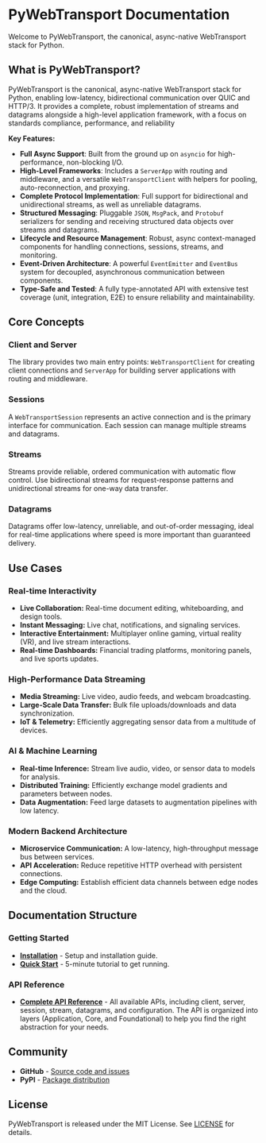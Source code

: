 # PyWebTransport Documentation

Welcome to PyWebTransport, the canonical, async-native WebTransport stack for Python.

## What is PyWebTransport?

PyWebTransport is the canonical, async-native WebTransport stack for Python, enabling low-latency, bidirectional communication over QUIC and HTTP/3. It provides a complete, robust implementation of streams and datagrams alongside a high-level application framework, with a focus on standards compliance, performance, and reliability

**Key Features:**

- **Full Async Support**: Built from the ground up on `asyncio` for high-performance, non-blocking I/O.
- **High-Level Frameworks**: Includes a `ServerApp` with routing and middleware, and a versatile `WebTransportClient` with helpers for pooling, auto-reconnection, and proxying.
- **Complete Protocol Implementation**: Full support for bidirectional and unidirectional streams, as well as unreliable datagrams.
- **Structured Messaging**: Pluggable `JSON`, `MsgPack`, and `Protobuf` serializers for sending and receiving structured data objects over streams and datagrams.
- **Lifecycle and Resource Management**: Robust, async context-managed components for handling connections, sessions, streams, and monitoring.
- **Event-Driven Architecture**: A powerful `EventEmitter` and `EventBus` system for decoupled, asynchronous communication between components.
- **Type-Safe and Tested**: A fully type-annotated API with extensive test coverage (unit, integration, E2E) to ensure reliability and maintainability.

## Core Concepts

### Client and Server

The library provides two main entry points: `WebTransportClient` for creating client connections and `ServerApp` for building server applications with routing and middleware.

### Sessions

A `WebTransportSession` represents an active connection and is the primary interface for communication. Each session can manage multiple streams and datagrams.

### Streams

Streams provide reliable, ordered communication with automatic flow control. Use bidirectional streams for request-response patterns and unidirectional streams for one-way data transfer.

### Datagrams

Datagrams offer low-latency, unreliable, and out-of-order messaging, ideal for real-time applications where speed is more important than guaranteed delivery.

## Use Cases

### Real-time Interactivity

- **Live Collaboration:** Real-time document editing, whiteboarding, and design tools.
- **Instant Messaging:** Live chat, notifications, and signaling services.
- **Interactive Entertainment:** Multiplayer online gaming, virtual reality (VR), and live stream interactions.
- **Real-time Dashboards:** Financial trading platforms, monitoring panels, and live sports updates.

### High-Performance Data Streaming

- **Media Streaming:** Live video, audio feeds, and webcam broadcasting.
- **Large-Scale Data Transfer:** Bulk file uploads/downloads and data synchronization.
- **IoT & Telemetry:** Efficiently aggregating sensor data from a multitude of devices.

### AI & Machine Learning

- **Real-time Inference:** Stream live audio, video, or sensor data to models for analysis.
- **Distributed Training:** Efficiently exchange model gradients and parameters between nodes.
- **Data Augmentation:** Feed large datasets to augmentation pipelines with low latency.

### Modern Backend Architecture

- **Microservice Communication:** A low-latency, high-throughput message bus between services.
- **API Acceleration:** Reduce repetitive HTTP overhead with persistent connections.
- **Edge Computing:** Establish efficient data channels between edge nodes and the cloud.

## Documentation Structure

### Getting Started

- **[Installation](installation.md)** - Setup and installation guide.
- **[Quick Start](quickstart.md)** - 5-minute tutorial to get running.

### API Reference

- **[Complete API Reference](api-reference/index.md)** - All available APIs, including client, server, session, stream, datagrams, and configuration. The API is organized into layers (Application, Core, and Foundational) to help you find the right abstraction for your needs.

## Community

- **GitHub** - [Source code and issues](https://github.com/lemonsterfy/pywebtransport)
- **PyPI** - [Package distribution](https://pypi.org/project/pywebtransport/)

## License

PyWebTransport is released under the MIT License. See [LICENSE](https://github.com/lemonsterfy/pywebtransport/blob/main/LICENSE) for details.
